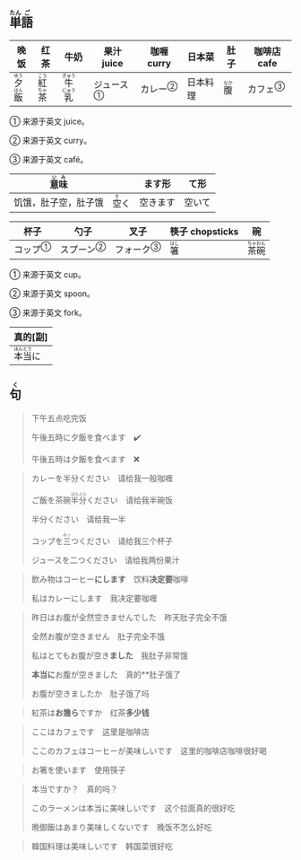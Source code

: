 ## <ruby>単<rt>たん</rt>語<rt>ご</rt></ruby>

| 晚饭                                        | 红茶                                        | 牛奶                                            | 果汁 juice                  | 咖喱 curry                | 日本菜   | 肚子                         | 咖啡店 cafe               |
| ------------------------------------------- | ------------------------------------------- | ----------------------------------------------- | --------------------------- | ------------------------- | -------- | ---------------------------- | ------------------------- |
| <ruby>夕<rt>ゆう</rt>飯<rt>はん</rt></ruby> | <ruby>紅<rt>こう</rt>茶<rt>ちゃ</rt></ruby> | <ruby>牛<rt>ぎゅう</rt>乳<rt>にゅう</rt></ruby> | <a>ジュース</a><sup>①</sup> | <a>カレー</a><sup>②</sup> | 日本料理 | <ruby>腹<rt>なか</rt></ruby> | <a>カフェ</a><sup>③</sup> |

① 来源于英文 juice。

② 来源于英文 curry。

③ 来源于英文 café。

| <ruby>意<rt>い</rt>味<rt>み</rt></ruby> |                              | ます形   | て形   |
| --------------------------------------- | ---------------------------- | -------- | ------ |
| 饥饿，肚子空，肚子饿                    | <ruby>空<rt>す</rt>く</ruby> | 空きます | 空いて |

| 杯子                      | 勺子                        | 叉子                        | 筷子 chopsticks              | 碗                                          |
| ------------------------- | --------------------------- | --------------------------- | ---------------------------- | ------------------------------------------- |
| <a>コップ</a><sup>①</sup> | <a>スプーン</a><sup>②</sup> | <a>フォーク</a><sup>③</sup> | <ruby>箸<rt>はし</rt></ruby> | <ruby>茶<rt>ちゃ</rt>碗<rt>わん</rt></ruby> |

① 来源于英文 cup。

② 来源于英文 spoon。

③ 来源于英文 fork。

| 真的[副]                                  |
| -------------------------------------- |
| <ruby>本<rt>ほん</rt>当<rt>とう</rt>に</ruby> |





## <ruby>句<rt>く</rt></ruby>

> 下午五点吃完饭
> 
> 午後五時に夕飯を食べます　✔️
> 
> 午後五時は夕飯を食べます　❌

> カレーを半分ください　请给我一般咖喱
>
> ご飯を茶碗<ruby>半<rt>はん</rt>分<rt>ぶん</rt></ruby>ください　请给我半碗饭
>
> 半分ください　请给我一半
>
> コップを<ruby>三<rt>みっ</rt></ruby>つください　请给我三个杯子
>
> ジュースを二つください　请给我两份果汁
>

> 飲み物はコーヒー**にします**　饮料**决定要**咖啡
> 
> 私はカレーにします　我决定要咖喱
> 

> 昨日はお腹が全然空きませんでした　昨天肚子完全不饿
>
> 全然お腹が空きません　肚子完全不饿
>
> 私はとてもお腹が空き**ました**　我肚子非常饿
>
> **本当に**お腹が空きました　真的**肚子饿了
>
> お腹が空きましたか　肚子饿了吗
>

> 紅茶は**お幾ら**ですか　红茶**多少钱**
> 

> ここはカフェです　这里是咖啡店
>
> ここのカフェはコーヒーが美味しいです　这里的咖啡店咖啡很好喝
>

> お箸を使います　使用筷子
> 

> 本当ですか？　真的吗？
> 
> このラーメンは本当に美味しいです　这个拉面真的很好吃
> 
> 晩御飯はあまり美味しくないです　晚饭不怎么好吃
> 

> 韓国料理は美味しいです　韩国菜很好吃
